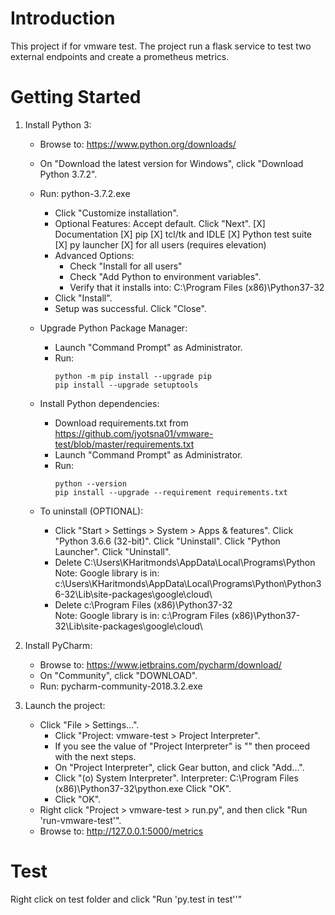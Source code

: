 # Introduction 
This project if for vmware test. 
The project run a flask service to test two external endpoints and create a prometheus metrics.

# Getting Started
 1. Install Python 3:
       - Browse to: https://www.python.org/downloads/
       - On "Download the latest version for Windows", click "Download Python 3.7.2".
       - Run: python-3.7.2.exe
            - Click "Customize installation".
            - Optional Features: Accept default. Click "Next".
                 [X] Documentation
                 [X] pip
                 [X] tcl/tk and IDLE
                 [X] Python test suite
                 [X] py launcher   [X] for all users (requires elevation)
            - Advanced Options:
                 - Check "Install for all users"
                 - Check "Add Python to environment variables".
                 - Verify that it installs into: C:\Program Files (x86)\Python37-32
            - Click "Install".
            - Setup was successful. Click "Close".

       - Upgrade Python Package Manager:
            - Launch "Command Prompt" as Administrator.
            - Run:
                 ```
                 python -m pip install --upgrade pip
                 pip install --upgrade setuptools
                 ```

       - Install Python dependencies:
            - Download requirements.txt from https://github.com/jyotsna01/vmware-test/blob/master/requirements.txt
            - Launch "Command Prompt" as Administrator.
            - Run:
                 ```
                 python --version
                 pip install --upgrade --requirement requirements.txt
                 ```

       - To uninstall (OPTIONAL):
            - Click "Start   >   Settings   >   System   >   Apps & features".
              Click "Python 3.6.6 (32-bit)". Click "Uninstall".
              Click "Python Launcher". Click "Uninstall".
            - Delete C:\Users\KHaritmonds\AppData\Local\Programs\Python
              Note: Google library is in: c:\Users\KHaritmonds\AppData\Local\Programs\Python\Python36-32\Lib\site-packages\google\cloud\
            - Delete c:\Program Files (x86)\Python37-32\
              Note: Google library is in: c:\Program Files (x86)\Python37-32\Lib\site-packages\google\cloud\

 2. Install PyCharm:
       - Browse to: https://www.jetbrains.com/pycharm/download/
       - On "Community", click "DOWNLOAD".
       - Run: pycharm-community-2018.3.2.exe

 3. Launch the project:
       - Click "File   >   Settings...".
            - Click "Project: vmware-test   >   Project Interpreter".
            - If you see the value of "Project Interpreter" is "<No interpreter>" then proceed with the next steps.
            - On "Project Interpreter", click Gear button, and click "Add...".
            - Click "(o) System Interpreter".
              Interpreter: C:\Program Files (x86)\Python37-32\python.exe
              Click "OK".
            - Click "OK".
       - Right click "Project   >   vmware-test   >   run.py", and then click "Run 'run-vmware-test'".
       - Browse to:   http://127.0.0.1:5000/metrics


# Test
Right click on test folder and click "Run 'py.test in test''"